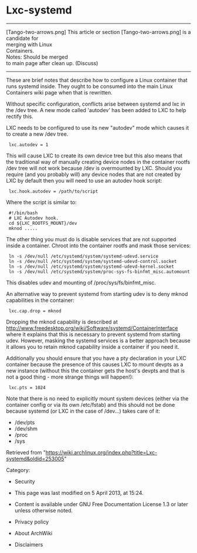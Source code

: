 Lxc-systemd
===========

  ------------------------ ------------------------ ------------------------
  [Tango-two-arrows.png]   This article or section  [Tango-two-arrows.png]
                           is a candidate for       
                           merging with Linux       
                           Containers.              
                           Notes: Should be merged  
                           to main page after clean 
                           up. (Discuss)            
  ------------------------ ------------------------ ------------------------

These are brief notes that describe how to configure a Linux container
that runs systemd inside. They ought to be consumed into the main Linux
Containers wiki page when that is rewritten.

Without specific configuration, conflicts arise between systemd and lxc
in the /dev tree. A new mode called 'autodev' has been added to LXC to
help rectify this.

LXC needs to be configured to use its new "autodev" mode which causes it
to create a new /dev tree.

     lxc.autodev = 1

This will cause LXC to create its own device tree but this also means
that the traditional way of manually creating device nodes in the
container rootfs /dev tree will not work because /dev is overmounted by
LXC. Should you require (and you probably will) any device nodes that
are not created by LXC by default then you will need to use an autodev
hook script:

     lxc.hook.autodev = /path/to/script

Where the script is similar to:

     #!/bin/bash
     # LXC Autodev hook.
     cd ${LXC_ROOTFS_MOUNT}/dev
     mknod .....

The other thing you must do is disable services that are not supported
inside a container. Chroot into the container rootfs and mask those
services:

     ln -s /dev/null /etc/systemd/system/systemd-udevd.service
     ln -s /dev/null /etc/systemd/system/systemd-udevd-control.socket
     ln -s /dev/null /etc/systemd/system/systemd-udevd-kernel.socket
     ln -s /dev/null /etc/systemd/system/proc-sys-fs-binfmt_misc.automount

This disables udev and mounting of /proc/sys/fs/binfmt_misc.

An alternative way to prevent systemd from starting udev is to deny
mknod capabilities in the container:

     lxc.cap.drop = mknod

Dropping the mknod capability is described at
http://www.freedesktop.org/wiki/Software/systemd/ContainerInterface
where it explains that this is necessary to prevent systemd from
starting udev. However, masking the systemd services is a better
approach because it allows you to retain mknod capability inside a
container if you need it.

Additionally you should ensure that you have a pty declaration in your
LXC container because the presence of this causes LXC to mount devpts as
a new instance (without this the container gets the host's devpts and
that is not a good thing - more strange things will happen!):

     lxc.pts = 1024

Note that there is no need to explicitly mount system devices (either
via the container config or via its own /etc/fstab) and this should not
be done because systemd (or LXC in the case of /dev...) takes care of
it:

-   /dev/pts
-   /dev/shm
-   /proc
-   /sys

Retrieved from
"https://wiki.archlinux.org/index.php?title=Lxc-systemd&oldid=253005"

Category:

-   Security

-   This page was last modified on 5 April 2013, at 15:24.
-   Content is available under GNU Free Documentation License 1.3 or
    later unless otherwise noted.
-   Privacy policy
-   About ArchWiki
-   Disclaimers
